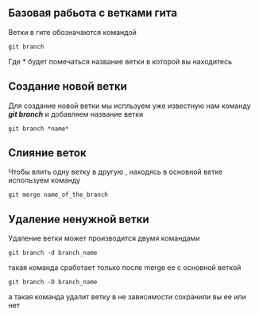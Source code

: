 ## Базовая рабьота с ветками гита

Ветки в гите обозначаются командой 

    git branch
Где * будет помечаться название ветки в которой вы находитесь
 

## Создание новой ветки

Для создание новой ветки мы испльзуем уже известную нам команду **_git branch_** и добавляем название ветки

    git branch *name*


## Слияние веток

Чтобы влить одну ветку в другую , находясь в основной ветке используем команду 

    git merge name_of_the_branch


## Удаление ненужной ветки

Удаление ветки может производится двумя командами 

    git branch -d branch_name
такая команда сработает только после merge ее с основной веткой

    git branch -D branch_name
а такая команда удалит ветку в не зависимости сохранили вы ее или нет
